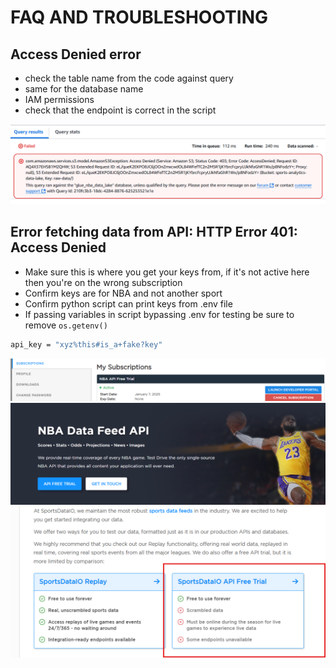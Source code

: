 # FAQ AND TROUBLESHOOTING 

## Access Denied error
- check the table name from the code against query
- same for the database name
- IAM permissions 
- check that the endpoint is correct in the script

![alt text](image.png)


## Error fetching data from API: HTTP Error 401: Access Denied
- Make sure this is where you get your keys from, if it's not active here then you're on the wrong subscription
- Confirm keys are for NBA and not another sport
- Confirm python script can print keys from .env file
- If passing variables in script bypassing .env for testing be sure to remove `os.getenv()` 

```bash
api_key = "xyz%this#is_a+fake?key"
```
![alt text](image-1.png)
![alt text](image-4.png)
![alt text](image-3.png) 
